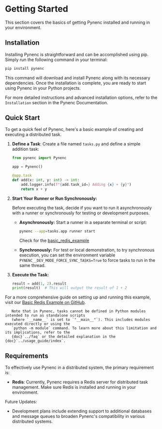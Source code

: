 # Getting Started

This section covers the basics of getting Pynenc installed and running in your environment.

## Installation

Installing Pynenc is straightforward and can be accomplished using pip. Simply run the following command in your terminal:

```bash
pip install pynenc
```

This command will download and install Pynenc along with its necessary dependencies. Once the installation is complete, you are ready to start using Pynenc in your Python projects.

For more detailed instructions and advanced installation options, refer to the `Installation` section in the Pynenc Documentation.

## Quick Start

To get a quick feel of Pynenc, here's a basic example of creating and executing a distributed task.

1. **Define a Task**: Create a file named `tasks.py` and define a simple addition task:

   ```python
   from pynenc import Pynenc

   app = Pynenc()

   @app.task
   def add(x: int, y: int) -> int:
       add.logger.info(f"{add.task_id=} Adding {x} + {y}")
       return x + y
   ```

2. **Start Your Runner or Run Synchronously:**

   Before executing the task, decide if you want to run it asynchronously with a runner or synchronously for testing or development purposes.

   - **Asynchronously:**
     Start a runner in a separate terminal or script:

     ```bash
     pynenc --app=tasks.app runner start
     ```

     Check for the [basic_redis_example](https://github.com/pynenc/samples/tree/main/basic_redis_example)

   - **Synchronously:**
     For test or local demonstration, to try synchronous execution, you can set the environment variable `PYNENC__DEV_MODE_FORCE_SYNC_TASKS=True` to force tasks to run in the same thread.

3. **Execute the Task:**

   ```python
   result = add(1, 2).result
   print(result)  # This will output the result of 1 + 2
   ```

For a more comprehensive guide on setting up and running this example, visit our [Basic Redis Example on GitHub](https://github.com/pynenc/samples/tree/main/basic_redis_example).

```{important}
   Note that in Pynenc, tasks cannot be defined in Python modules intended to run as standalone scripts
   (where `__name__` is set to `"__main__"`). This includes modules executed directly or using the
   `python -m module` command. To learn more about this limitation and its implications, refer to the
   {doc}`../faq` or the detailed explanation in the {doc}`../usage_guide/index`.
```

## Requirements

To effectively use Pynenc in a distributed system, the primary requirement is:

- **Redis**: Currently, Pynenc requires a Redis server for distributed task management. Make sure Redis is installed and running in your environment.

Future Updates:

- Development plans include extending support to additional databases and message queues to broaden Pynenc's compatibility in various distributed systems.
